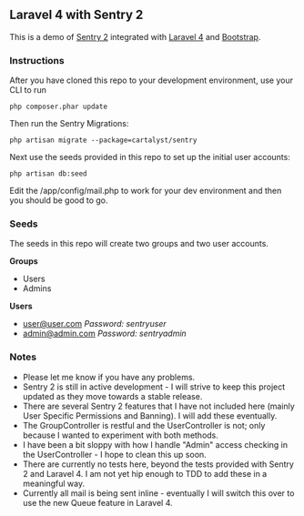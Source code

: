 ## Laravel 4 with Sentry 2

This is a demo of [Sentry 2](https://github.com/cartalyst/sentry) integrated with [Laravel 4](https://github.com/laravel/laravel/tree/develop) and [Bootstrap](http://twitter.github.com/bootstrap/index.html).


### Instructions

After you have cloned this repo to your development environment, use your CLI to run

	php composer.phar update 

Then run the Sentry Migrations: 

	php artisan migrate --package=cartalyst/sentry

Next use the seeds provided in this repo to set up the initial user accounts: 

	php artisan db:seed

Edit the /app/config/mail.php to work for your dev environment and then you should be good to go. 

### Seeds
The seeds in this repo will create two groups and two user accounts.

__Groups__
* Users
* Admins

__Users__
* user@user.com  *Password: sentryuser*
* admin@admin.com *Password: sentryadmin*

### Notes

* Please let me know if you have any problems.  
* Sentry 2 is still in active development - I will strive to keep this project updated as they move towards a stable release. 
* There are several Sentry 2 features that I have not included here (mainly User Specific Permissions and Banning).  I will add these eventually.
* The GroupController is restful and the UserController is not; only because I wanted to experiment with both methods.
* I have been a bit sloppy with how I handle "Admin" access checking in the UserController - I hope to clean this up soon.
* There are currently no tests here, beyond the tests provided with Sentry 2 and Laravel 4.  I am not yet hip enough to TDD to add these in a meaningful way.
* Currently all mail is being sent inline - eventually I will switch this over to use the new Queue feature in Laravel 4.